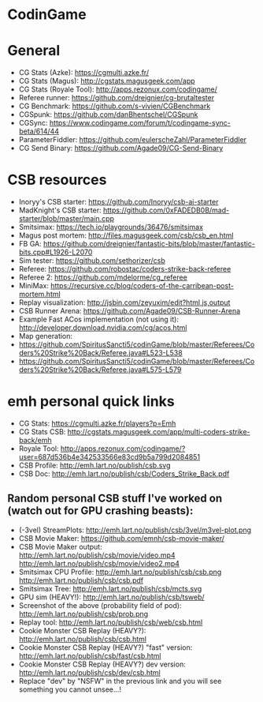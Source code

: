 
# CodinGame

# General
 - CG Stats (Azke): https://cgmulti.azke.fr/
 - CG Stats (Magus): http://cgstats.magusgeek.com/app
 - CG Stats (Royale Tool): http://apps.rezonux.com/codingame/
 - Referee runner: https://github.com/dreignier/cg-brutaltester
 - CG Benchmark: https://github.com/s-vivien/CGBenchmark
 - CGSpunk: https://github.com/danBhentschel/CGSpunk
 - CGSync: https://www.codingame.com/forum/t/codingame-sync-beta/614/44
 - ParameterFiddler: https://github.com/eulerscheZahl/ParameterFiddler
 - CG Send Binary: https://github.com/Agade09/CG-Send-Binary

# CSB resources
 - Inoryy's CSB starter: https://github.com/Inoryy/csb-ai-starter
 - MadKnight's CSB starter: https://github.com/0xFADEDB0B/mad-starter/blob/master/main.cpp
 - Smitsimax: https://tech.io/playgrounds/36476/smitsimax
 - Magus post mortem: http://files.magusgeek.com/csb/csb_en.html
 - FB GA: https://github.com/dreignier/fantastic-bits/blob/master/fantastic-bits.cpp#L1926-L2070
 - Sim tester: https://github.com/sethorizer/csb
 - Referee: https://github.com/robostac/coders-strike-back-referee
 - Referee 2: https://github.com/mdelorme/cg_referee
 - MiniMax: https://recursive.cc/blog/coders-of-the-carribean-post-mortem.html
 - Replay visualization: http://jsbin.com/zeyuxim/edit?html,js,output
 - CSB Runner Arena: https://github.com/Agade09/CSB-Runner-Arena
 - Example Fast ACos implementation (not using it): http://developer.download.nvidia.com/cg/acos.html
 - Map generation:
 - https://github.com/SpiritusSancti5/codinGame/blob/master/Referees/Coders%20Strike%20Back/Referee.java#L523-L538
 - https://github.com/SpiritusSancti5/codinGame/blob/master/Referees/Coders%20Strike%20Back/Referee.java#L575-L579

# emh personal quick links
 - CG Stats: https://cgmulti.azke.fr/players?p=Emh
 - CG Stats CSB: http://cgstats.magusgeek.com/app/multi-coders-strike-back/emh
 - Royale Tool: http://apps.rezonux.com/codingame/?user=687d536b4e342533566e83cd9b5a799d2084851
 - CSB Profile: http://emh.lart.no/publish/csb.svg
 - CSB Doc: http://emh.lart.no/publish/csb/Coders_Strike_Back.pdf

## Random personal CSB stuff I've worked on (watch out for GPU crashing beasts):
 - (-3vel) StreamPlots: http://emh.lart.no/publish/csb/3vel/m3vel-plot.png
 - CSB Movie Maker: https://github.com/emnh/csb-movie-maker/
 - CSB Movie Maker output: http://emh.lart.no/publish/csb/movie/video.mp4 http://emh.lart.no/publish/csb/movie/video2.mp4
 - Smitsimax CPU Profile: http://emh.lart.no/publish/csb/csb.png http://emh.lart.no/publish/csb/csb.pdf
 - Smitsimax Tree: http://emh.lart.no/publish/csb/mcts.svg
 - GPU sim (HEAVY!): http://emh.lart.no/publish/csb/tsweb/
 - Screenshot of the above (probability field of pod): http://emh.lart.no/publish/csb/prob.png
 - Replay tool: http://emh.lart.no/publish/csb/web/csb.html
 - Cookie Monster CSB Replay (HEAVY?): http://emh.lart.no/publish/csb/csb.html
 - Cookie Monster CSB Replay (HEAVY?) "fast" version: http://emh.lart.no/publish/csb/fast/csb.html
 - Cookie Monster CSB Replay (HEAVY?) dev version: http://emh.lart.no/publish/csb/dev/csb.html
 - Replace "dev" by "NSFW" in the previous link and you will see something you cannot unsee...!
